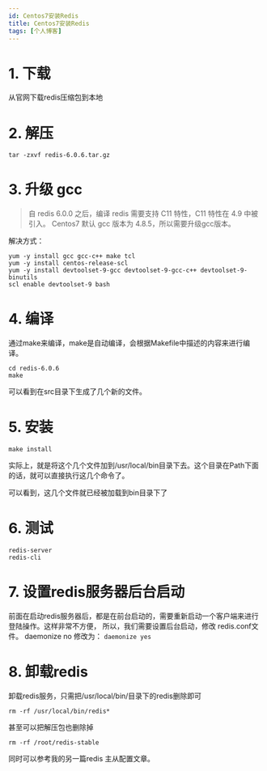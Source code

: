 ```yaml
---
id: Centos7安装Redis
title: Centos7安装Redis
tags: [个人博客]
---
```


# 1. 下载
从官网下载redis压缩包到本地

# 2. 解压
`tar -zxvf redis-6.0.6.tar.gz`

# 3. 升级 gcc
> 自 redis 6.0.0 之后，编译 redis 需要支持 C11 特性，C11 特性在 4.9 中被引入。
  Centos7 默认 gcc 版本为 4.8.5，所以需要升级gcc版本。

解决方式：
```shell script
yum -y install gcc gcc-c++ make tcl
yum -y install centos-release-scl
yum -y install devtoolset-9-gcc devtoolset-9-gcc-c++ devtoolset-9-binutils
scl enable devtoolset-9 bash
```
# 4. 编译
通过make来编译，make是自动编译，会根据Makefile中描述的内容来进行编译。
```shell script
cd redis-6.0.6
make
```
可以看到在src目录下生成了几个新的文件。

# 5. 安装
```shell script
make install
```
实际上，就是将这个几个文件加到/usr/local/bin目录下去。这个目录在Path下面的话，就可以直接执行这几个命令了。

可以看到，这几个文件就已经被加载到bin目录下了

# 6. 测试
```shell script
redis-server
redis-cli
```

# 7. 设置redis服务器后台启动
前面在启动redis服务器后，都是在前台启动的，需要重新启动一个客户端来进行登陆操作。这样非常不方便，
所以，我们需要设置后台启动，修改 redis.conf文件。
daemonize no
修改为：
`daemonize yes`

# 8. 卸载redis
卸载redis服务，只需把/usr/local/bin/目录下的redis删除即可
```shell script
rm -rf /usr/local/bin/redis*
```
甚至可以把解压包也删除掉
```shell script
rm -rf /root/redis-stable
```
同时可以参考我的另一篇redis 主从配置文章。

